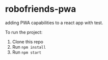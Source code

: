 # robofriends-pwa
adding PWA capabilities to a react app with test.

To run the project:

1. Clone this repo
2. Run `npm install`
3. Run `npm start`

